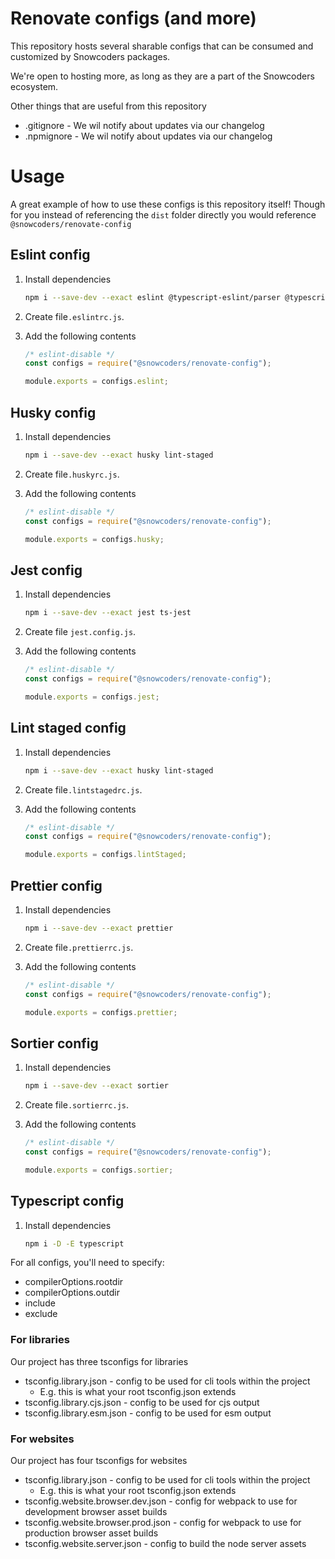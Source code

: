 # Renovate configs (and more)

This repository hosts several sharable configs that can be consumed and customized by Snowcoders packages.

We're open to hosting more, as long as they are a part of the Snowcoders ecosystem.

Other things that are useful from this repository

- .gitignore - We wil notify about updates via our changelog
- .npmignore - We wil notify about updates via our changelog

# Usage

A great example of how to use these configs is this repository itself! Though for you instead of referencing the `dist` folder directly you would reference `@snowcoders/renovate-config`

## Eslint config

1. Install dependencies

   ```bash
   npm i --save-dev --exact eslint @typescript-eslint/parser @typescript-eslint/eslint-plugin eslint-config-prettier eslint-plugin-prettier
   ```

1. Create file`.eslintrc.js`.
1. Add the following contents

   ```js
   /* eslint-disable */
   const configs = require("@snowcoders/renovate-config");

   module.exports = configs.eslint;
   ```

## Husky config

1. Install dependencies

   ```bash
   npm i --save-dev --exact husky lint-staged
   ```

1. Create file`.huskyrc.js`.
1. Add the following contents

   ```js
   /* eslint-disable */
   const configs = require("@snowcoders/renovate-config");

   module.exports = configs.husky;
   ```

## Jest config

1. Install dependencies

   ```bash
   npm i --save-dev --exact jest ts-jest
   ```

1. Create file `jest.config.js`.
1. Add the following contents

   ```js
   /* eslint-disable */
   const configs = require("@snowcoders/renovate-config");

   module.exports = configs.jest;
   ```

## Lint staged config

1. Install dependencies

   ```bash
   npm i --save-dev --exact husky lint-staged
   ```

1. Create file`.lintstagedrc.js`.
1. Add the following contents

   ```js
   /* eslint-disable */
   const configs = require("@snowcoders/renovate-config");

   module.exports = configs.lintStaged;
   ```

## Prettier config

1. Install dependencies

   ```bash
   npm i --save-dev --exact prettier
   ```

1. Create file`.prettierrc.js`.
1. Add the following contents

   ```js
   /* eslint-disable */
   const configs = require("@snowcoders/renovate-config");

   module.exports = configs.prettier;
   ```

## Sortier config

1. Install dependencies

   ```bash
   npm i --save-dev --exact sortier
   ```

1. Create file`.sortierrc.js`.
1. Add the following contents

   ```js
   /* eslint-disable */
   const configs = require("@snowcoders/renovate-config");

   module.exports = configs.sortier;
   ```

## Typescript config

1. Install dependencies

   ```bash
   npm i -D -E typescript
   ```

For all configs, you'll need to specify:

- compilerOptions.rootdir
- compilerOptions.outdir
- include
- exclude

### For libraries

Our project has three tsconfigs for libraries

- tsconfig.library.json - config to be used for cli tools within the project
  - E.g. this is what your root tsconfig.json extends
- tsconfig.library.cjs.json - config to be used for cjs output
- tsconfig.library.esm.json - config to be used for esm output

### For websites

Our project has four tsconfigs for websites

- tsconfig.library.json - config to be used for cli tools within the project
  - E.g. this is what your root tsconfig.json extends
- tsconfig.website.browser.dev.json - config for webpack to use for development browser asset builds
- tsconfig.website.browser.prod.json - config for webpack to use for production browser asset builds
- tsconfig.website.server.json - config to build the node server assets
